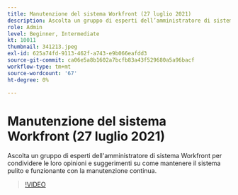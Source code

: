 ```yaml
---
title: Manutenzione del sistema Workfront (27 luglio 2021)
description: Ascolta un gruppo di esperti dell’amministratore di sistema di Workfront per condividere i loro pensieri e suggerimenti su come mantenere il sistema pulito e funzionante con un sistema continuo... (Le descrizioni devono essere comprese tra 60 e 160 caratteri)
role: Admin
level: Beginner, Intermediate
kt: 10011
thumbnail: 341213.jpeg
exl-id: 625a74fd-9113-462f-a743-e9b066eafdd3
source-git-commit: ca06e5a8b1602a7bcfb83a43f529680a5a96bacf
workflow-type: tm+mt
source-wordcount: '67'
ht-degree: 0%

---
```


# Manutenzione del sistema Workfront (27 luglio 2021)

Ascolta un gruppo di esperti dell&#39;amministratore di sistema Workfront per condividere le loro opinioni e suggerimenti su come mantenere il sistema pulito e funzionante con la manutenzione continua.

>[!VIDEO](https://video.tv.adobe.com/v/341213/?quality=12&learn=on)

